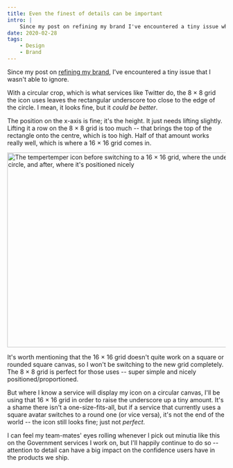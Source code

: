 ```yaml
---
title: Even the finest of details can be important
intro: |
    Since my post on refining my brand I've encountered a tiny issue where, with a circular crop, the underscore is too close to the edge of the circle.
date: 2020-02-28
tags:
    - Design
    - Brand
---
```


Since my post on [refining my brand](/blog/the-simplest-solutions-are-usually-the-best), I've encountered a tiny issue that I wasn't able to ignore.

With a circular crop, which is what services like Twitter do, the 8 × 8 grid the icon uses leaves the rectangular underscore too close to the edge of the circle. I mean, it looks fine, but it *could be better*.

The position on the x-axis is fine; it's the height. It just needs lifting slightly. Lifting it a row on the 8 × 8 grid is too much -- that brings the top of the rectangle onto the centre, which is too high. Half of that amount works really well, which is where a 16 × 16 grid comes in.

<img src="/assets/img/blog/tempertemper-logo--v2.1--icon--round.png" alt="The tempertemper icon before switching to a 16 × 16 grid, where the underscore sits too close to the edge of the circle, and after, where it's positioned nicely" width="800" height="450" />

It's worth mentioning that the 16 × 16 grid doesn't quite work on a square or rounded square canvas, so I won't be switching to the new grid completely. The 8 × 8 grid is perfect for those uses -- super simple and nicely positioned/proportioned.

But where I know a service will display my icon on a circular canvas, I'll be using that 16 × 16 grid in order to raise the underscore up a tiny amount. It's a shame there isn't a one-size-fits-all, but if a service that currently uses a square avatar switches to a round one (or vice versa), it's not the end of the world -- the icon still looks fine; just not *perfect*.

I can feel my team-mates' eyes rolling whenever I pick out minutia like this on the Government services I work on, but I'll happily continue to do so -- attention to detail can have a big impact on the confidence users have in the products we ship.
